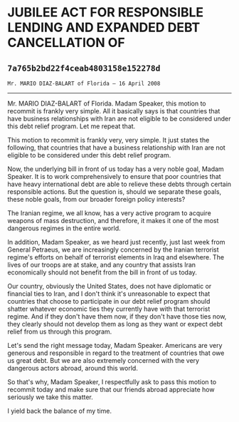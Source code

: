 # JUBILEE ACT FOR RESPONSIBLE LENDING AND EXPANDED DEBT CANCELLATION OF
## `7a765b2bd22f4ceab4803158e152278d`
`Mr. MARIO DIAZ-BALART of Florida — 16 April 2008`

---


Mr. MARIO DIAZ-BALART of Florida. Madam Speaker, this motion to 
recommit is frankly very simple. All it basically says is that 
countries that have business relationships with Iran are not eligible 
to be considered under this debt relief program. Let me repeat that.

This motion to recommit is frankly very, very simple. It just states 
the following, that countries that have a business relationship with 
Iran are not eligible to be considered under this debt relief program.

Now, the underlying bill in front of us today has a very noble goal, 
Madam Speaker. It is to work comprehensively to ensure that poor 
countries that have heavy international debt are able to relieve these 
debts through certain responsible actions. But the question is, should 
we separate these goals, these noble goals, from our broader foreign 
policy interests?

The Iranian regime, we all know, has a very active program to acquire 
weapons of mass destruction, and therefore, it makes it one of the most 
dangerous regimes in the entire world.

In addition, Madam Speaker, as we heard just recently, just last week 
from General Petraeus, we are increasingly concerned by the Iranian 
terrorist regime's efforts on behalf of terrorist elements in Iraq and 
elsewhere. The lives of our troops are at stake, and any country that 
assists Iran economically should not benefit from the bill in front of 
us today.

Our country, obviously the United States, does not have diplomatic or 
financial ties to Iran, and I don't think it's unreasonable to expect 
that countries that choose to participate in our debt relief program 
should shatter whatever economic ties they currently have with that 
terrorist regime. And if they don't have them now, if they don't have 
those ties now, they clearly should not develop them as long as they 
want or expect debt relief from us through this program.



Let's send the right message today, Madam Speaker. Americans are very 
generous and responsible in regard to the treatment of countries that 
owe us great debt. But we are also extremely concerned with the very 
dangerous actors abroad, around this world.

So that's why, Madam Speaker, I respectfully ask to pass this motion 
to recommit today and make sure that our friends abroad appreciate how 
seriously we take this matter.

I yield back the balance of my time.